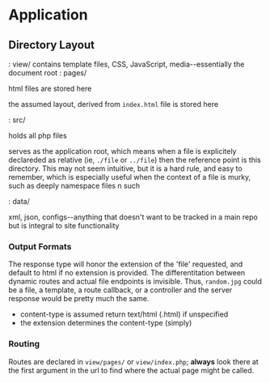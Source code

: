 # Application

## Directory Layout

: view/
  contains template files, CSS, JavaScript, media--essentially the document root
  : pages/

html files are stored here

the assumed layout,  derived from `index.html` file is stored here

: src/

holds all php files

serves as the application root, which means when a file is explicitely declareded as relative (ie, `./file` or `../file`) then the reference point is this directory. This may not seem intuitive, but it is a hard rule, and easy to remember, which is especially useful when the context of a file is murky, such as deeply namespace files n such

: data/

xml, json, configs--anything that doesn't want to be tracked in a main repo but is integral to site functionality

### Output Formats

The response type will honor the extension of the 'file' requested, and default to html if no extension is  provided. The differentitation between dynamic routes and actual file endpoints is invisible. Thus, `random.jpg` could be a file, a template, a route callback, or a controller and the server response would be pretty much the same.

- content-type is assumed return text/html (.html) if unspecified
- the extension determines the content-type (simply)

### Routing

Routes are declared in `view/pages/` or `view/index.php`; **always** look there at the first argument in the url to find where the actual page might be called.
